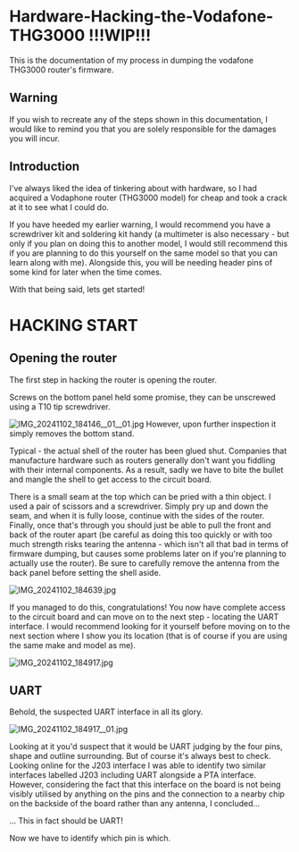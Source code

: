 # Hardware-Hacking-the-Vodafone-THG3000 !!!WIP!!!
This is the documentation of my process in dumping the vodafone THG3000 router's firmware.

## Warning
If you wish to recreate any of the steps shown in this documentation, I would like to remind you that you are solely responsible for the damages you will incur.


## Introduction
I've always liked the idea of tinkering about with hardware, so I had acquired a Vodaphone router (THG3000 model) for cheap and took a crack at it to see what I could do.

If you have heeded my earlier warning, I would recommend you have a screwdriver kit and soldering kit handy (a multimeter is also necessary - but only if you plan on doing this to another model, I would still recommend this if you are planning to do this yourself on the same model so that you can learn along with me). Alongside this, you will be needing header pins of some kind for later when the time comes.

With that being said, lets get started!

# HACKING START

## Opening the router
The first step in hacking the router is opening the router.

Screws on the bottom panel held some promise, they can be unscrewed using a T10 tip screwdriver.

![IMG_20241102_184146__01__01.jpg](https://github.com/user-attachments/assets/8eb2bbc7-7d5f-47e9-87b7-a52be8683be8)
However, upon further inspection it simply removes the bottom stand.

Typical - the actual shell of the router has been glued shut. Companies that manufacture hardware such as routers generally don't want you fiddling with their internal components. As a result, sadly we have to bite the bullet and mangle the shell to get access to the circuit board.

There is a small seam at the top which can be pried with a thin object. I used a pair of scissors and a screwdriver. Simply pry up and down the seam, and when it is fully loose, continue with the sides of the router. Finally, once that's through you should just be able to pull the front and back of the router apart (be careful as doing this too quickly or with too much strength risks tearing the antenna - which isn't all that bad in terms of firmware dumping, but causes some problems later on if you're planning to actually use the router). Be sure to carefully remove the antenna from the back panel before setting the shell aside.

![IMG_20241102_184639.jpg](https://github.com/user-attachments/assets/4e3843d7-4614-463e-9d96-4c697f7a0965)

If you managed to do this, congratulations! You now have complete access to the circuit board and can move on to the next step - locating the UART interface. I would recommend looking for it yourself before moving on to the next section where I show you its location (that is of course if you are using the same make and model as me).

![IMG_20241102_184917.jpg](https://github.com/user-attachments/assets/8d896874-0dc1-4be9-aec6-f82d765cce0d)

## UART
Behold, the suspected UART interface in all its glory.

![IMG_20241102_184917__01.jpg](https://github.com/user-attachments/assets/03fa8d1d-7d09-44bd-a757-d9d7db596155)

Looking at it you'd suspect that it would be UART judging by the four pins, shape and outline surrounding. But of course it's always best to check. Looking online for the J203 interface I was able to identify two similar interfaces labelled J203 including UART alongside a PTA interface. However, considering the fact that this interface on the board is not being visibly utilised by anything on the pins and the connection to a nearby chip on the backside of the board rather than any antenna, I concluded...

... This in fact should be UART!

Now we have to identify which pin is which.
